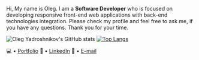 Hi, My name is Oleg. I am a **Software Developer** who is focused on developing responsive front-end web applications with back-end technologies integration. Please check my profile and feel free to ask me, if you have any questions. Thank you for your time.

![Oleg Yadroshnikov's GitHub stats](https://github-readme-stats.vercel.app/api?username=V1Rotate&hide=issues,contribs,prs&show_icons=true&theme=tokyonight&count_private=true)
[![Top Langs](https://github-readme-stats.vercel.app/api/top-langs/?username=V1Rotate&langs_count=8&layout=compact&theme=tokyonight)](https://github.com/V1Rotate/github-readme-stats)



💻 • [Portfolio](https://olegyadroshnikov.com/) 
🔽 • [LinkedIn](https://www.linkedin.com/in/yadroshnikov/) 
📨 • [E-mail](contact@olegyadroshnikov.com)
